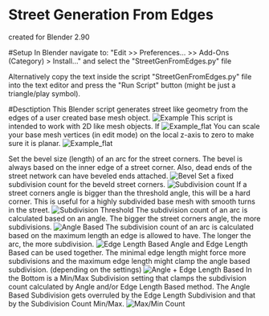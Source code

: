# Street Generation From Edges
created for Blender 2.90

#Setup
In Blender navigate to:
"Edit >> Preferences... >> Add-Ons (Category) > Install..." 
and select the "StreetGenFromEdges.py" file

Alternatively copy the text inside the script "StreetGenFromEdges.py" file into the text editor and press the "Run Script" button (might be just a triangle/play symbol).

#Desctiption
This Blender script generates street like geometry from the edges of a user created base mesh object.
![Example](./images/Example.png)
This script is intended to work with 2D like mesh objects. If 
![Example_flat](./images/Example_flat.png)
You can scale your base mesh vertices (in edit mode) on the local z-axis to zero to make sure it is planar.
![Example_flat](./images/Example_flat.png)

Set the bevel size (length) of an arc for the street corners. The bevel is always based on the inner edge of a street corner. Also, dead ends of the street network can have beveled ends attached.
![Bevel](./images/Interface_01.png)
Set a fixed subdivision count for the beveld street corners.
![Subdivision count](./images/Interface_02.png)
If a street corners angle is bigger than the threshold angle, this will be a hard corner. This is useful for a highly subdivided base mesh with smooth turns in the street.
![Subdivision Threshold](./images/Interface_03.png)
The subdivision count of an arc is calculated based on an angle. The bigger the street corners angle, the more subdivisions.
![Angle Based](./images/Interface_04.png)
The subdivision count of an arc is calculated based on the maximum length an edge is allowed to have. The longer the arc, the more subdivision.
![Edge Length Based](./images/Interface_05.png)
Angle and Edge Length Based can be used together. The minimal edge length might force more subdivisions and the maximum edge length might clamp the angle based subdivision. (depending on the settings)
![Angle + Edge Length Based](./images/Interface_06.png)
In the Bottom is a Min/Max Subdivision setting that clamps the subdivision count calculated by Angle and/or Edge Length Based method.
The Angle Based Subdivision gets overruled by the Edge Length Subdivision and that by the Subdivision Count Min/Max.
![Max/Min Count](./images/Interface_07.png)
